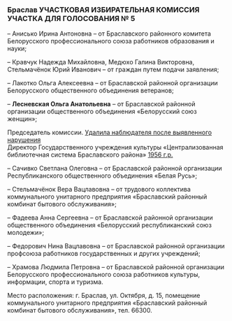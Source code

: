 ### Браслав УЧАСТКОВАЯ ИЗБИРАТЕЛЬНАЯ КОМИССИЯ УЧАСТКА ДЛЯ ГОЛОСОВАНИЯ № 5

– Анисько Ирина Антоновна – от Браславского районного комитета Белорусского профессионального союза работников образования и науки;

– Кравчук Надежда Михайловна, Медюхо Галина Викторовна, Стельмачёнок Юрий Иванович – от граждан путем подачи заявления;

– Лакотко Ольга Алексеевна – от Браславской районной организации Белорусского общественного объединения ветеранов;

– **Лесневская Ольга Анатольевна** – от Браславской районной организации общественного объединения «Белорусский союз женщин»;

Председатель комиссии. [Удалила наблюдателя после выявленного нарушения](../articles/tut_by_695812.md)  
Директор Государственного учреждения культуры  «Централизованная библиотечная система Браславского района»
[1956 г.р.](http://unicat.nlb.by/opac/pls/pages.view_doc?off=0&siz=20&qid=20333&format=full&nn=1)

– Сачивко Светлана Олеговна – от Браславской районной организации Республиканского общественного объединения «Белая Русь»;

– Стельмачёнок Вера Вацлавовна – от трудового коллектива коммунального унитарного предприятия «Браславский районный комбинат бытового обслуживания»;

– Фадеева Анна Сергеевна – от Браславской районной организации общественного объединения «Белорусский республиканский союз молодежи»;

– Федорович Нина Вацлавовна – от Браславской районной организации профсоюза работников государственных и других учреждений;

– Храмова Людмила Петровна – от Браславской районной организации Белорусского профессионального союза работников культуры, информации, спорта и туризма.

Место расположения: г. Браслав, ул. Октября, д. 15, помещение коммунального унитарного предприятия «Браславский районный комбинат бытового обслуживания», тел. 66300.
